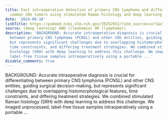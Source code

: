 ```yaml
---
title: Fast intraoperative detection of primary CNS lymphoma and differentiation from
  common CNS tumors using stimulated Raman histology and deep learning
date: '2024-09-10'
linkTitle: https://pubmed.ncbi.nlm.nih.gov/39252932/?utm_source=curl&utm_medium=rss&utm_campaign=pubmed-2&utm_content=1byXLWG-5Hn0_qdLgZYpDfLA2UWGhGNgZGereuo1rJN2aoAQXP&fc=20220814223158&ff=20240911183634&v=2.18.0.post9+e462414
source: (deep learning) AND ((leukemia) OR (lymphoma))
description: 'BACKGROUND: Accurate intraoperative diagnosis is crucial for differentiating
  between primary CNS lymphoma (PCNSL) and other CNS entities, guiding surgical decision-making,
  but represents significant challenges due to overlapping histomorphological features,
  time constraints, and differing treatment strategies. We combined stimulated Raman
  histology (SRH) with deep learning to address this challenge. We imaged unprocessed,
  label-free tissue samples intraoperatively using a portable ...'
disable_comments: true
---
```

BACKGROUND: Accurate intraoperative diagnosis is crucial for differentiating between primary CNS lymphoma (PCNSL) and other CNS entities, guiding surgical decision-making, but represents significant challenges due to overlapping histomorphological features, time constraints, and differing treatment strategies. We combined stimulated Raman histology (SRH) with deep learning to address this challenge. We imaged unprocessed, label-free tissue samples intraoperatively using a portable ...